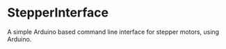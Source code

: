 # StepperInterface
A simple Arduino based command line interface for stepper motors, using Arduino.
